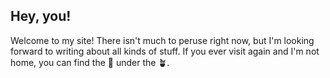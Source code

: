 ## Hey, you!
Welcome to my site! There isn't much to peruse right now, but I'm looking forward to writing about all kinds of stuff. If you ever visit again and I'm not home, you can find the &#128273; under the &#129716;.
